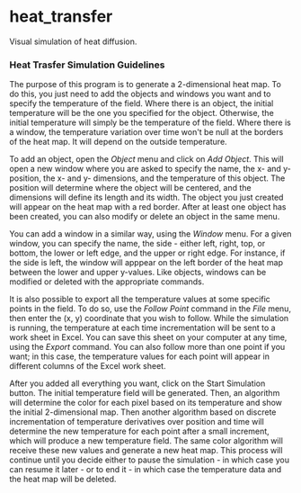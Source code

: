 # heat_transfer
Visual simulation of heat diffusion.

<h3>Heat Trasfer Simulation Guidelines</h3>

<p>
The purpose of this program is to generate a 2-dimensional heat map.
To do this, you just need to add the objects and windows you want and to
specify the temperature of the field. Where there is an object, the initial
temperature will be the one you specified for the object. Otherwise,
the initial temperature will simply be the temperature of the field. Where
there is a window, the temperature variation over time won't be null at the
borders of the heat map. It will depend on the outside temperature.</p>
<p>
To add an object, open the <i>Object</i> menu and click on <i>Add Object</i>.
This will open a new window where you are asked to specify the name, the x-
and y- position, the x- and y- dimensions, and the temperature of this object.
The position will determine where the object will be centered, and the dimensions
will define its length and its width. The object you just created will appear on
the heat map with a red border. After at least one object has been created, you
can also modify or delete an object in the same menu.</p>
<p>
You can add a window in a similar way, using the <i>Window</i> menu. For a
given window, you can specify the name, the side - either left, right, top,
or bottom, the lower or left edge, and the upper or right edge. For instance,
if the side is left, the window will apppear on the left border of the heat
map between the lower and upper y-values. Like objects, windows can be modified
or deleted with the appropriate commands.</p>
<p>
It is also possible to export all the temperature values at some specific
points in the field. To do so, use the <i>Follow Point</i> command in the <i>File</i>
menu, then enter the (x, y) coordinate that you wish to follow. While the
simulation is running, the temperature at each time incrementation will be
sent to a work sheet in Excel. You can save this sheet on your computer at
any time, using the <i>Export</i> command. You can also follow more than one
point if you want; in this case, the temperature values for each point will
appear in different columns of the Excel work sheet.</p>
<p>
After you added all everything you want, click on the Start Simulation button.
The initial temperature field will be generated. Then, an algorithm will
determine the color for each pixel based on its temperature and show the
initial 2-dimensional map. Then another algorithm based on discrete
incrementation of temperature derivatives over position and time will
determine the new temperature for each point after a small increment, which
will produce a new temperature field. The same color algorithm will receive
these new values and generate a new heat map. This process will continue
until you decide either to pause the simulation - in which case you can resume
it later - or to end it - in which case the temperature data and the heat map
will be deleted.</p>
